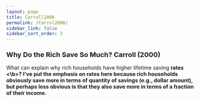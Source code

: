 ```yaml
---
layout: page
title: Carroll2000
permalink: /Carrol2000/
sidebar_link: false
sidebar_sort_order: 3
---
```


### <font size="4">  Why Do the Rich Save So Much? Carroll (2000)  </font>

What can explain why rich households have higher lifetime saving <b> rates <\b>? I've put the emphasis on rates here because rich households obviously save more in terms of quantity of savings (e.g., dollar amount), but perhaps less obvious is that they also save more in terms of a fraction of their income.
